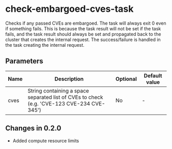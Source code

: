 # check-embargoed-cves-task

Checks if any passed CVEs are embargoed. The task will always exit 0 even if something fails. This is because the task result
will not be set if the task fails, and the task result should always be set and propagated back to the cluster that creates the
internal request. The success/failure is handled in the task creating the internal request.

## Parameters

| Name | Description                                                                                | Optional | Default value |
|------|--------------------------------------------------------------------------------------------|----------|---------------|
| cves | String containing a space separated list of CVEs to check (e.g. 'CVE-123 CVE-234 CVE-345') | No       | -             |

## Changes in 0.2.0
* Added compute resource limits
